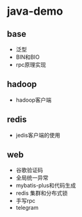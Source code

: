 # java-demo
## base
* 泛型
* BIN和BIO
* rpc原理实现

## hadoop
* hadoop客户端

## redis
* jedis客户端的使用

## web
* 谷歌验证码
* 全局统一异常
* mybatis-plus和代码生成
* redis 集群和分布式锁
* 手写rpc
* telegram
